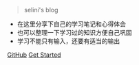 <!-- _coverpage.md -->

<!-- # docsify <small>3.5</small> -->

> selini's blog

- 在这里分享下自己的学习笔记和心得体会
- 也可以整理一下学习过的知识方便自己巩固
- 学习不能只有输入，还要有适当的输出

[GitHub](https://github.com/selini559/selini559.github.io)
[Get Started](./README.md)

<!-- 背景图片 -->

<!-- ![](_media/bg.png) -->

<!-- 背景色 -->

<!-- ![color](#f0f0f0) -->